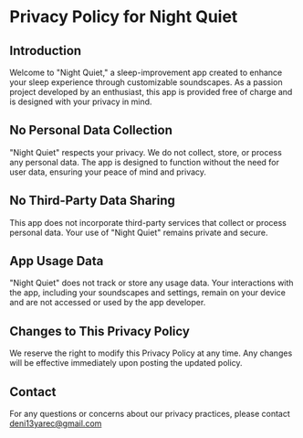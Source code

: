 # Privacy Policy for Night Quiet

## Introduction
Welcome to "Night Quiet," a sleep-improvement app created to enhance your sleep experience through customizable soundscapes. As a passion project developed by an enthusiast, this app is provided free of charge and is designed with your privacy in mind.

## No Personal Data Collection
"Night Quiet" respects your privacy. We do not collect, store, or process any personal data. The app is designed to function without the need for user data, ensuring your peace of mind and privacy.

## No Third-Party Data Sharing
This app does not incorporate third-party services that collect or process personal data. Your use of "Night Quiet" remains private and secure.

## App Usage Data
"Night Quiet" does not track or store any usage data. Your interactions with the app, including your soundscapes and settings, remain on your device and are not accessed or used by the app developer.

## Changes to This Privacy Policy
We reserve the right to modify this Privacy Policy at any time. Any changes will be effective immediately upon posting the updated policy.

## Contact
For any questions or concerns about our privacy practices, please contact [deni13yarec@gmail.com](mailto:deni13yarec@gmail.com)
